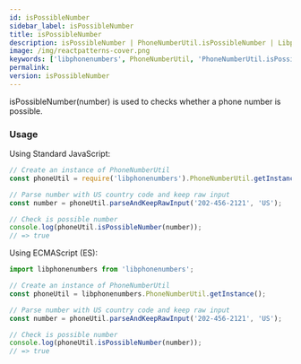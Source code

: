 ```yaml
---
id: isPossibleNumber
sidebar_label: isPossibleNumber
title: isPossibleNumber
description: isPossibleNumber | PhoneNumberUtil.isPossibleNumber | Libphonenumbers
image: /img/reactpatterns-cover.png
keywords: ['libphonenumbers', PhoneNumberUtil, 'PhoneNumberUtil.isPossibleNumber', 'isPossibleNumber']
permalink: 
version: isPossibleNumber
---
```


isPossibleNumber(number) is used to checks whether a phone number is possible.

### Usage

Using Standard JavaScript:

```js
// Create an instance of PhoneNumberUtil
const phoneUtil = require('libphonenumbers').PhoneNumberUtil.getInstance();

// Parse number with US country code and keep raw input
const number = phoneUtil.parseAndKeepRawInput('202-456-2121', 'US');

// Check is possible number
console.log(phoneUtil.isPossibleNumber(number));
// => true
```

Using ECMAScript (ES):

```js
import libphonenumbers from 'libphonenumbers';

// Create an instance of PhoneNumberUtil
const phoneUtil = libphonenumbers.PhoneNumberUtil.getInstance();

// Parse number with US country code and keep raw input
const number = phoneUtil.parseAndKeepRawInput('202-456-2121', 'US');

// Check is possible number
console.log(phoneUtil.isPossibleNumber(number));
// => true
```
